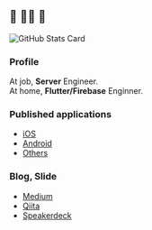## 🍵 🧘‍♂️ 🍵
![GitHub Stats Card](https://github-readme-stats.vercel.app/api?username=sensuikan1973&count_private=true&theme=tokyonight)

### Profile
At job, **Server** Engineer.  
At home, **Flutter/Firebase** Enginner.  

### Published applications
- [iOS](https://apps.apple.com/jp/developer/shimizu-naoki/id1308323177)
- [Android](https://play.google.com/store/apps/developer?id=Naoki+Shimizu&hl=ja)
- [Others](https://done-sensuikan1973.com/programming)

### Blog, Slide
- [Medium](https://medium.com/@sensuikan1973)
- [Qiita](https://qiita.com/sensuikan1973)
- [Speakerdeck](https://speakerdeck.com/sensuikan1973)

